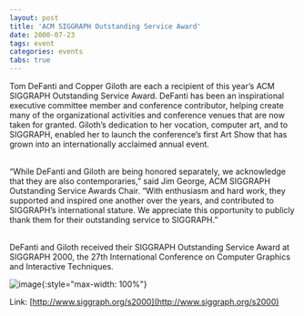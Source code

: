 ```yaml
---
layout: post
title: 'ACM SIGGRAPH Outstanding Service Award'
date: 2000-07-23
tags: event
categories: events
tabs: true
---
```


Tom DeFanti and Copper Giloth are each a recipient of this year&rsquo;s ACM SIGGRAPH Outstanding Service Award. DeFanti has been an inspirational executive committee member and conference contributor, helping create many of the organizational activities and conference venues that are now taken for granted. Giloth&rsquo;s dedication to her vocation, computer art, and to SIGGRAPH, enabled her to launch the conference&rsquo;s first Art Show that has grown into an internationally acclaimed annual event.<br><br>

&ldquo;While DeFanti and Giloth are being honored separately, we acknowledge that they are also contemporaries,&rdquo; said Jim George, ACM SIGGRAPH Outstanding Service Awards Chair. &ldquo;With enthusiasm and hard work, they supported and inspired one another over the years, and contributed to SIGGRAPH&rsquo;s international stature. We appreciate this opportunity to publicly thank them for their outstanding service to SIGGRAPH.&rdquo;<br><br>

DeFanti and Giloth received their SIGGRAPH Outstanding Service Award at SIGGRAPH 2000, the 27th International Conference on Computer Graphics and Interactive Techniques.

![image](https://www.evl.uic.edu/output/originals/tom-copper.jpg-srcw.jpg){:style="max-width: 100%"}


Link: [http://www.siggraph.org/s2000](http://www.siggraph.org/s2000)
